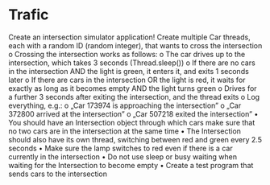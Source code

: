 # Trafic
Create an intersection simulator application! 
Create multiple Car threads, each with a random ID (random integer), that wants to cross the intersection
o Crossing the intersection works as follows:
  o The car drives up to the intersection, which takes 3 seconds (Thread.sleep())
  o If there are no cars in the intersection AND the light is green, it enters it, and exits 1 seconds later
  o If there are cars in the intersection OR the light is red, it waits for exactly as long as it becomes empty AND the light turns green
  o Drives for a further 3 seconds after exiting the intersection, and the thread exits
o Log everything, e.g.:
  o „Car 173974 is approaching the intersection”
  o „Car 372800 arrived at the intersection”
  o „Car 507218 exited the intersection”
• You should have an Intersection object through which cars make sure that no two cars are in the intersection at the same time
  • The Intersection should also have its own thread, switching between red and green every 2.5 seconds
  • Make sure the lamp switches to red even if there is a car currently in the intersection
  • Do not use sleep or busy waiting when waiting for the Intersection to become empty
• Create a test program that sends cars to the intersection
